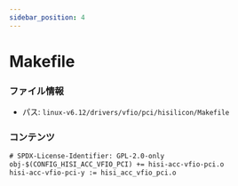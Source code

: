 ```yaml
---
sidebar_position: 4
---
```

# Makefile

### ファイル情報

- パス: `linux-v6.12/drivers/vfio/pci/hisilicon/Makefile`

### コンテンツ

```txt
# SPDX-License-Identifier: GPL-2.0-only
obj-$(CONFIG_HISI_ACC_VFIO_PCI) += hisi-acc-vfio-pci.o
hisi-acc-vfio-pci-y := hisi_acc_vfio_pci.o


```
